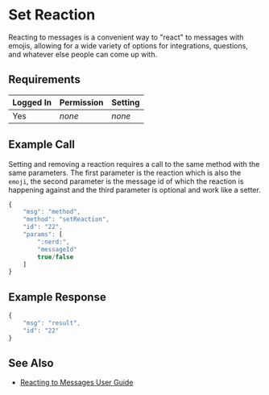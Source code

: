 # Set Reaction

Reacting to messages is a convenient way to "react" to messages with emojis, allowing for a wide variety of options for integrations, questions, and whatever else people can come up with.

## Requirements

| Logged In | Permission | Setting |
| :--- | :--- | :--- |
| Yes | _none_ | _none_ |

## Example Call

Setting and removing a reaction requires a call to the same method with the same parameters. The first parameter is the reaction which is also the `emoji`, the second parameter is the message id of which the reaction is happening against and the third parameter is optional and work like a setter.

```javascript
{
    "msg": "method",
    "method": "setReaction",
    "id": "22",
    "params": [
        ":nerd:",
        "messageId"
        true/false
    ]
}
```

## Example Response

```javascript
{
    "msg": "result",
    "id": "22"
}
```

## See Also

* [Reacting to Messages User Guide](../../../guides/user-guides/messaging/)

